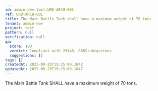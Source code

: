```yaml
---
id: admin-dev:test:URD-ARCH-001
ref: URD-ARCH-001
title: The Main Battle Tank shall have a maximum weight of 70 tons.
tenant: admin-dev
project: test
pattern: null
verification: null
qa:
  score: 100
  verdict: Compliant with 29148, EARS:ubiquitous
  suggestions: []
tags: []
createdAt: 2025-09-25T15:25:09.184Z
updatedAt: 2025-09-25T15:25:09.184Z
---
```


The Main Battle Tank SHALL have a maximum weight of 70 tons.
